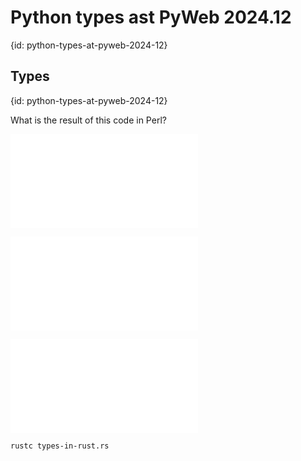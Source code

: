 # Python types ast PyWeb 2024.12
{id: python-types-at-pyweb-2024-12}



## Types
{id: python-types-at-pyweb-2024-12}

What is the result of this code in Perl?

![](examples/python-types-at-pyweb-2024-12/types-in-perl.pl)

![](examples/python-types-at-pyweb-2024-12/types-in-python.py)

![](examples/python-types-at-pyweb-2024-12/types-in-rust.rs)

```
rustc types-in-rust.rs
```


